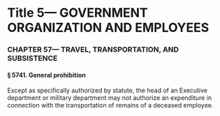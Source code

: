 
# Title 5— GOVERNMENT ORGANIZATION AND EMPLOYEES
### CHAPTER 57— TRAVEL, TRANSPORTATION, AND SUBSISTENCE
#### § 5741. General prohibition

Except as specifically authorized by statute, the head of an Executive department or military department may not authorize an expenditure in connection with the transportation of remains of a deceased employee.
